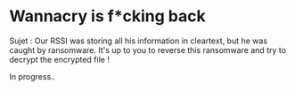 # Wannacry is f*cking back
Sujet :
Our RSSI was storing all his information in cleartext, but he was caught by ransomware.
It's up to you to reverse this ransomware and try to decrypt the encrypted file !

In progress..
